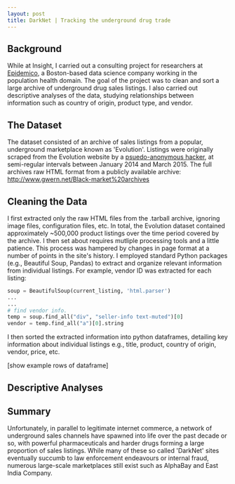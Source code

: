 ```yaml
---
layout: post
title: DarkNet | Tracking the underground drug trade
---
```


## Background

While at Insight, I carried out a consulting project for researchers at [Epidemico](http://www.epidemico.com), a Boston-based data science company working in the population health domain. The goal of the project was to clean and sort a large archive of underground drug sales listings. I also carried out descriptive analyses of the data, studying relationships between  information such as country of origin, product type, and vendor.
<!--more-->

## The Dataset

The dataset consisted of an archive of sales listings from a popular, underground marketplace known as 'Evolution'. Listings were originally scraped from the Evolution website by a [psuedo-anonymous hacker](http://www.gwern.net), at semi-regular intervals between January 2014 and March 2015. The full archives raw HTML format from a publicly available archive: <http://www.gwern.net/Black-market%20archives>

## Cleaning the Data

I first extracted only the raw HTML files from the .tarball archive, ignoring image files, configuration files, etc. In total, the Evolution dataset contained approximately ~500,000 product listings over the time period covered by the archive. I then set about requires mutliple processing tools and a little patience. This process was hampered by changes in page format at a number of points in the site's history. I employed standard Python packages (e.g., Beautiful Soup, Pandas) to extract and organize relevant information from individual listings. For example, vendor ID was extracted for each listing:

```python
soup = BeautifulSoup(current_listing, 'html.parser')
...
...
# find vendor info.
temp = soup.find_all("div", "seller-info text-muted")[0]
vendor = temp.find_all("a")[0].string
```

I then sorted the extracted information into python dataframes, detailing key information about individual listings e.g., title, product, country of origin, vendor, price, etc.

[show example rows of dataframe]

## Descriptive Analyses

## Summary
Unfortunately, in parallel to legitimate internet commerce, a network of underground sales channels have spawned into life over the past decade or so, with powerful pharmaceuticals and harder drugs forming a large proportion of sales listings. While many of these so called 'DarkNet' sites eventually succumb to law enforcement endeavours or internal fraud, numerous large-scale marketplaces still exist such as AlphaBay and East India Company.

